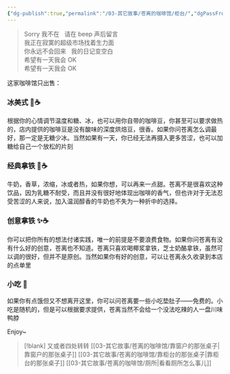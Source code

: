 ```yaml
---
{"dg-publish":true,"permalink":"/03-其它故事/苍离的咖啡馆/柜台/","dgPassFrontmatter":true,"noteIcon":"","created":"2024-11-23T18:25:51.041+08:00","updated":"2024-11-29T08:17:54.000+08:00"}
---
```



> Sorry 我不在&nbsp;&nbsp;&nbsp;请在 beep 声后留言</br>我正在寂寞的超级市场找着生力面</br>你永远不会回来&nbsp;&nbsp;&nbsp;我的日记变空白</br>希望有一天我会 OK</br>希望有一天我会 OK


这家咖啡馆只出售：

### 冰美式 🧊☕
根据你的心情调节温度和糖、冰，也可以用你自带的咖啡豆，你甚至可以要求做热的，店内提供的咖啡豆是没有酸味的深度烘焙豆，很香。如果你问苍离怎么调最好，那一定是无糖少冰。当然如果有一天，你已经无法再摄入更多苦涩，也可以加糖给自己一个放松的片刻

### 经典拿铁 🐄☕
牛奶，香草，浓缩，冰或者热，如果你想，可以再来一点甜。苍离不是很喜欢这种饮品，因为乳糖不耐受，而且并没有很好地体现出咖啡的香气，但也许对于无法忍受苦涩的人来说，加入温润醇香的牛奶也不失为一种折中的选择。

### 创意拿铁 ✨☕
你可以把你所有的想法付诸实践，唯一的前提是不要浪费食物。如果你问苍离有没有什么好的创意，苍离也不知道。苍离只喜欢喝椰浆拿铁，芝士奶酪拿铁，虽然可以调的很好，但并不是原创。当然如果你有好的创意，可以让苍离永久收录到本店的点单里

### 小吃 🍡
如果你有点饿但又不想离开这里，你可以问苍离要一些小吃垫肚子——免费的。小吃是随机的，但是可以根据要求提供，苍离当然不会给一个没法吃辣的人一盘川味鸭脖

Enjoy~

> [!blank] 又或者四处转转
> [[03-其它故事/苍离的咖啡馆/靠窗户的那张桌子\|靠窗户的那张桌子]]
> [[03-其它故事/苍离的咖啡馆/靠柜台的那张桌子\|靠柜台的那张桌子]]
> [[03-其它故事/苍离的咖啡馆/厕所\|看看厕所怎么事儿]]